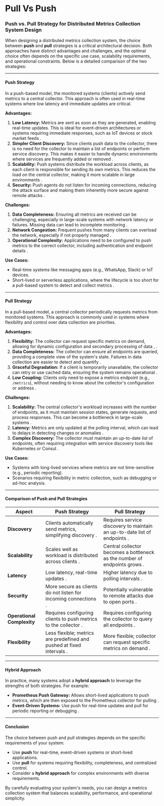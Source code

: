 # Pull Vs Push 

### Push vs. Pull Strategy for Distributed Metrics Collection System Design

When designing a distributed metrics collection system, the choice between **push** and **pull** strategies is a critical architectural decision. Both approaches have distinct advantages and challenges, and the optimal choice often depends on the specific use case, scalability requirements, and operational constraints. Below is a detailed comparison of the two strategies:

---

#### **Push Strategy**
In a push-based model, the monitored systems (clients) actively send metrics to a central collector. This approach is often used in real-time systems where low latency and immediate updates are critical.

**Advantages:**
1. **Low Latency:** Metrics are sent as soon as they are generated, enabling real-time updates. This is ideal for event-driven architectures or systems requiring immediate responses, such as IoT devices or stock market feeds .
2. **Simpler Client Discovery:** Since clients push data to the collector, there is no need for the collector to maintain a list of endpoints or perform service discovery. This makes it easier to handle dynamic environments where services are frequently added or removed .
3. **Scalability:** Push systems distribute the workload across clients, as each client is responsible for sending its own metrics. This reduces the load on the central collector, making it more scalable in large environments .
4. **Security:** Push agents do not listen for incoming connections, reducing the attack surface and making them inherently more secure against remote attacks .

**Challenges:**
1. **Data Completeness:** Ensuring all metrics are received can be challenging, especially in large-scale systems with network latency or failures. Missing data can lead to incomplete monitoring .
2. **Network Congestion:** Frequent pushes from many clients can overload the network, especially if not properly managed .
3. **Operational Complexity:** Applications need to be configured to push metrics to the correct collector, including authentication and endpoint details .

**Use Cases:**
- Real-time systems like messaging apps (e.g., WhatsApp, Slack) or IoT devices.
- Short-lived or serverless applications, where the lifecycle is too short for a pull-based system to detect and collect metrics .

---

#### **Pull Strategy**
In a pull-based model, a central collector periodically requests metrics from monitored systems. This approach is commonly used in systems where flexibility and control over data collection are priorities.

**Advantages:**
1. **Flexibility:** The collector can request specific metrics on demand, allowing for dynamic configuration and secondary processing of data , .
2. **Data Completeness:** The collector can ensure all endpoints are queried, providing a complete view of the system's state. Failures in data collection are easier to detect and quantify .
3. **Graceful Degradation:** If a client is temporarily unavailable, the collector can retry or use cached data, ensuring the system remains operational .
4. **Low Coupling:** Clients only need to expose a metrics endpoint (e.g., `/metrics`), without needing to know about the collector's configuration or address .

**Challenges:**
1. **Scalability:** The central collector's workload increases with the number of endpoints, as it must maintain session states, generate requests, and process responses. This can become a bottleneck in large-scale systems .
2. **Latency:** Metrics are only updated at the polling interval, which can lead to delays in detecting changes or anomalies .
3. **Complex Discovery:** The collector must maintain an up-to-date list of endpoints, often requiring integration with service discovery tools like Kubernetes or Consul .

**Use Cases:**
- Systems with long-lived services where metrics are not time-sensitive (e.g., periodic reporting).
- Scenarios requiring flexibility in metric collection, such as debugging or ad-hoc analysis.

---

#### **Comparison of Push and Pull Strategies**

| Aspect                  | Push Strategy                                                                 | Pull Strategy                                                                 |
|-------------------------|------------------------------------------------------------------------------|------------------------------------------------------------------------------|
| **Discovery**           | Clients automatically send metrics, simplifying discovery .             | Requires service discovery to maintain an up-to-date list of endpoints .|
| **Scalability**         | Scales well as workload is distributed across clients .                 | Central collector becomes a bottleneck as the number of endpoints grows .|
| **Latency**             | Low latency, real-time updates .                                       | Higher latency due to polling intervals .                              |
| **Security**            | More secure as clients do not listen for incoming connections .         | Potentially vulnerable to remote attacks due to open ports .           |
| **Operational Complexity** | Requires configuring clients to push metrics to the collector .        | Requires configuring the collector to query all endpoints .            |
| **Flexibility**         | Less flexible; metrics are predefined and pushed at fixed intervals .   | More flexible; collector can request specific metrics on demand .      |

---

#### **Hybrid Approach**
In practice, many systems adopt a **hybrid approach** to leverage the strengths of both strategies. For example:
- **Prometheus Push Gateway:** Allows short-lived applications to push metrics, which are then exposed to the Prometheus collector for pulling .
- **Event-Driven Systems:** Use push for real-time updates and pull for periodic reporting or debugging .

---

#### **Conclusion**
The choice between push and pull strategies depends on the specific requirements of your system:
- Use **push** for real-time, event-driven systems or short-lived applications.
- Use **pull** for systems requiring flexibility, completeness, and centralized control.
- Consider a **hybrid approach** for complex environments with diverse requirements.

By carefully evaluating your system's needs, you can design a metrics collection system that balances scalability, performance, and operational simplicity.